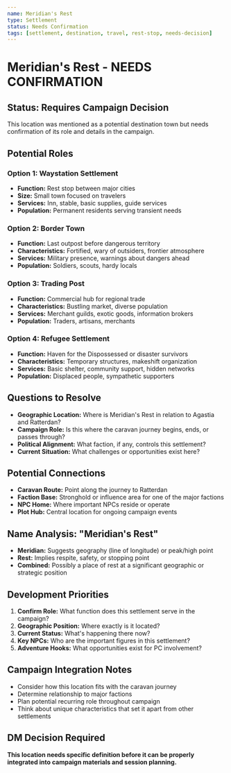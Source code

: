```yaml
---
name: Meridian's Rest
type: Settlement
status: Needs Confirmation
tags: [settlement, destination, travel, rest-stop, needs-decision]
---
```


# Meridian's Rest - NEEDS CONFIRMATION

## Status: Requires Campaign Decision
This location was mentioned as a potential destination town but needs confirmation of its role and details in the campaign.

## Potential Roles

### Option 1: Waystation Settlement
- **Function:** Rest stop between major cities
- **Size:** Small town focused on travelers
- **Services:** Inn, stable, basic supplies, guide services
- **Population:** Permanent residents serving transient needs

### Option 2: Border Town
- **Function:** Last outpost before dangerous territory
- **Characteristics:** Fortified, wary of outsiders, frontier atmosphere
- **Services:** Military presence, warnings about dangers ahead
- **Population:** Soldiers, scouts, hardy locals

### Option 3: Trading Post
- **Function:** Commercial hub for regional trade
- **Characteristics:** Bustling market, diverse population
- **Services:** Merchant guilds, exotic goods, information brokers
- **Population:** Traders, artisans, merchants

### Option 4: Refugee Settlement
- **Function:** Haven for the Dispossessed or disaster survivors
- **Characteristics:** Temporary structures, makeshift organization
- **Services:** Basic shelter, community support, hidden networks
- **Population:** Displaced people, sympathetic supporters

## Questions to Resolve
- **Geographic Location:** Where is Meridian's Rest in relation to Agastia and Ratterdan?
- **Campaign Role:** Is this where the caravan journey begins, ends, or passes through?
- **Political Alignment:** What faction, if any, controls this settlement?
- **Current Situation:** What challenges or opportunities exist here?

## Potential Connections
- **Caravan Route:** Point along the journey to Ratterdan
- **Faction Base:** Stronghold or influence area for one of the major factions
- **NPC Home:** Where important NPCs reside or operate
- **Plot Hub:** Central location for ongoing campaign events

## Name Analysis: "Meridian's Rest"
- **Meridian:** Suggests geography (line of longitude) or peak/high point
- **Rest:** Implies respite, safety, or stopping point
- **Combined:** Possibly a place of rest at a significant geographic or strategic position

## Development Priorities
1. **Confirm Role:** What function does this settlement serve in the campaign?
2. **Geographic Position:** Where exactly is it located?
3. **Current Status:** What's happening there now?
4. **Key NPCs:** Who are the important figures in this settlement?
5. **Adventure Hooks:** What opportunities exist for PC involvement?

## Campaign Integration Notes
- Consider how this location fits with the caravan journey
- Determine relationship to major factions
- Plan potential recurring role throughout campaign
- Think about unique characteristics that set it apart from other settlements

## DM Decision Required
**This location needs specific definition before it can be properly integrated into campaign materials and session planning.**